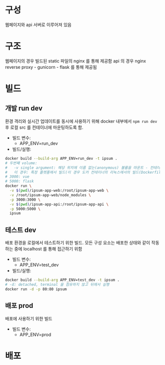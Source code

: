 # 구성
웹페이지와 api 서버로 이루어져 있음
# 구조
웹페이지의 경우 빌드된 static 파일의 nginx 를 통해 제공함
api 의 경우 nginx reverse proxy - gunicorn - flask 를 통해 제공됨

# 빌드
## 개발 run dev
환경 격리와 실시간 업데이트를 동시에 사용하기 위해 docker 내부에서 `npm run dev` 후 로컬 src 를 컨테이너에 마운팅하도록 함.
- 빌드 변수:
  - APP_ENV=run_dev
- 빌드/실행:
```bash
docker build --build-arg APP_ENV=run_dev -t ipsum .
# 두번째 volume:
#   -v single argument: 해당 위치에 이름 없는(anonymous) 볼륨을 마운트 - 컨테이너가 삭제되어도 살아있는 데이터. 이미 이미지의 해당 위치에 데이터가 존재할 경우, 해당 데이터를 볼륨으로 그대로 감싸는 듯 함
#   이 경우: 특정 플렛폼에서 빌드(이 경우 도커 컨테이너의 리눅스에서의 빌드(Dockerfile 을 통해))된 js package 를 사용해야 정상 동작하므로, 앞선 첫번째 마운트에서 package 디렉토리만 제외하기 위해 사용
# 3000: vue
# 5000: flask
docker run \
  -v $(pwd)/ipsum-app-web:/root/ipsum-app-web \
  -v /root/ipsum-app-web/node_modules \
  -p 3000:3000 \
  -v $(pwd)/ipsum-app-api:/root/ipsum-app-api \
  -p 5000:5000 \
  ipsum
```

## 테스트 dev
배포 환경을 로컬에서 테스트하기 위한 빌드. 모든 구성 요소는 배포한 상태와 같이 작동하는 중에 localhost 를 통해 접근하기 위함
- 빌드 변수:
  - APP_ENV=test_dev
- 빌드/실행:  
```bash
docker build --build-arg APP_ENV=test_dev -t ipsum .
# -d: detached, terminal 을 점유하지 않고 뒤에서 실행
docker run -d -p 80:80 ipsum
```

## 배포 prod
배포에 사용하기 위한 빌드
- 빌드 변수:
  - APP_ENV=prod

# 배포